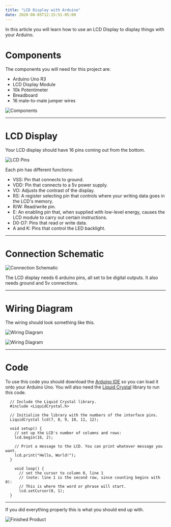 ```yaml
---
title: "LCD Display with Arduino"
date: 2020-08-05T12:15:51-05:00
---
```

In this article you will learn how to use an LCD Display to display things with your Arduino.

<!--more-->

# Components
The components you will need for this project are:
- Arduino Uno R3
- LCD Display Module
- 10k Potentimeter
- Breadboard
- 16 male-to-male jumper wires

![Components](/images/Arduino.jpg)

------------------------------------

# LCD Display
Your LCD display should have 16 pins coming out from the bottom.

![LCD Pins](/images/LCDPins.jpg)

Each pin has different functions:
- VSS: Pin that connects to ground.
- VDD: Pin that connects to a 5v power supply.
- VO: Adjusts the contrast of the display.
- RS: A register selecting pin that controls where your writing data goes in the LCD's memory.
- R/W: Read/write pin.
- E: An enabling pin that, when supplied with low-level energy, causes the LCD module to carry out certain instructions.
- D0-D7: Pins that read or write data.
- A and K: Pins that control the LED backlight.

-------------------------------------------

# Connection Schematic

![Connection Schematic](/images/CS.jpg)

The LCD display needs 6 arduino pins, all set to be digital outputs. It also needs ground and 5v connections.

----------------------------------------

# Wiring Diagram
The wiring should look something like this.

![Wiring Diagram](/images/WD.jpg)

![Wiring Diagram](/images/WD2.jpg)

-------------------------------------------

# Code
To use this code you should download the [Arduino IDE](https://www.arduino.cc/en/main/software) so you can load it onto your Arduino Uno. You will also need the [Liquid Crystal](https://www.arduinolibraries.info/libraries/liquid-crystal) library to run this code.

```
  // Include the Liquid Crystal library.
  #include <LiquidCrystal.h>

  // Initialize the library with the numbers of the interface pins.
  LiquidCrystal lcd(7, 8, 9, 10, 11, 12);

  void setup() {
    // set up the LCD's number of columns and rows:
    lcd.begin(16, 2);

    // Print a message to the LCD. You can print whatever message you want.
    lcd.print("Hello, World!");
  }

    void loop() {
      // set the cursor to column 0, line 1
      // (note: line 1 is the second row, since counting begins with 0):
      // This is where the word or phrase will start.
      lcd.setCursor(0, 1);
  }
```

---------------------------------------------------
If you did everything properly this is what you should end up with.

![Finished Product](/images/Complete.jpg)






<!--more-->
